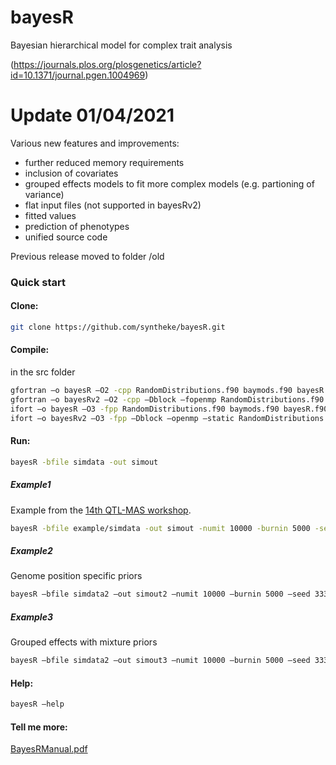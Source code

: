 bayesR
======

Bayesian hierarchical model for complex trait analysis

(https://journals.plos.org/plosgenetics/article?id=10.1371/journal.pgen.1004969)

# Update 01/04/2021
Various new features and improvements:

* further reduced memory requirements 
* inclusion of covariates
* grouped effects models to fit more complex models (e.g. partioning of variance)
* flat input files (not supported in bayesRv2)
* fitted values
* prediction of phenotypes
* unified source code


Previous release moved to folder /old

### Quick start

#### Clone:

```sh
git clone https://github.com/syntheke/bayesR.git
```

#### Compile:

in the src folder
```sh
gfortran –o bayesR –O2 -cpp RandomDistributions.f90 baymods.f90 bayesR.f90
gfortran –o bayesRv2 –O2 -cpp –Dblock –fopenmp RandomDistributions.f90 baymods.f90 bayesR.f90
ifort –o bayesR –O3 -fpp RandomDistributions.f90 baymods.f90 bayesR.f90
ifort –o bayesRv2 –O3 -fpp –Dblock –openmp –static RandomDistributions.f90 baymods.f90 bayesR.f90
```

#### Run:

```sh
bayesR -bfile simdata -out simout
```
##### Example1
Example from the [14th QTL-MAS workshop](http://jay.up.poznan.pl/qtlmas2010/index.html).
```sh
bayesR -bfile example/simdata -out simout -numit 10000 -burnin 5000 -seed 333
```
##### Example2
Genome position specific priors
```sh
bayesR –bfile simdata2 –out simout2 –numit 10000 –burnin 5000 –seed 333 -n 2 -snpmodel mod2 -segment seg
```
##### Example3
Grouped effects with mixture priors
```sh
bayesR –bfile simdata2 –out simout3 –numit 10000 –burnin 5000 –seed 333 -n 2 -snpmodel mod3 -segments seg -varcomp var3
```

#### Help:

```sh
bayesR –help
```

#### Tell me more:

[BayesRManual.pdf](https://github.com/syntheke/bayesR/blob/master/doc/BayesRManual.pdf?raw=true)

